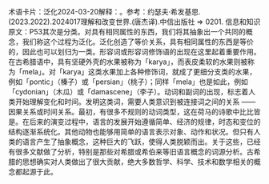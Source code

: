 

术语卡片：泛化2024-03-20解释：。参考：约瑟夫·希发基思.(2023.2022).2024017理解和改变世界.(唐杰译).中信出版社 => 0201. 信息和知识原文：P53其次是分类。对具有相同属性的东西，我们将其抽象出一个共同的概念，我们称这个过程为泛化。泛化创造了等价关系，具有相同属性的东西是等价的，因此也可以划归为一类。形容词或形容词修饰语的出现在这里起着重要作用。在古希腊语中，具有坚硬外壳的水果被称为「karya」，而表皮柔软的水果则被称为「mela」。对「karya」这类水果加上各种修饰词，就成了更细分支类的水果，例如「pontic」（榛子）或「persian」（桃子）；同样「mela」也是如此，例如「cydonian」（木瓜）或「damascene」（李子）。动词和副词的出现，标志着人类开始理解变化和时间。发明这类词，需要人类意识到被连接词之间的关系 —— 因果关系或时间关系。最初，有很多不规则的动词类型，这在荷马的诗歌中比比皆是。在后来的演变过程中，语言的发展开始遵循简单、经济的规律，时态和变位的结构逐渐系统化。其他动物也能够用简单的语言表示对象、动作和状况。但只有人类的语言产生了抽象概念，这种巨大的飞跃，使得人类脱颖而出。关于这些，已经有很多文献做了分析，特别是那些对希腊或希伯来等旧语言概念的词源分析。古希腊的思想确实对人类做出了很大贡献，绝大多数哲学、科学、技术和数学相关的概念都起源于此。